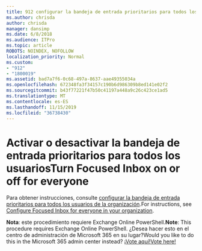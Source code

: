 ```yaml
---
title: 912 configurar la bandeja de entrada prioritarios para todos los usuarios de la organización
ms.author: chrisda
author: chrisda
manager: dansimp
ms.date: 6/8/2018
ms.audience: ITPro
ms.topic: article
ROBOTS: NOINDEX, NOFOLLOW
localization_priority: Normal
ms.custom:
- "912"
- "1800019"
ms.assetid: bad7a7f6-0c68-497a-8637-aae49355034a
ms.openlocfilehash: 672348fa3f34157c190b6d986309b8ed141e02f2
ms.sourcegitcommit: b43f77221f47b50c41197a448a9c26c423ce1ad5
ms.translationtype: MT
ms.contentlocale: es-ES
ms.lasthandoff: 11/15/2019
ms.locfileid: "36738430"
---
```

# <a name="turn-focused-inbox-on-or-off-for-everyone"></a><span data-ttu-id="17a74-102">Activar o desactivar la bandeja de entrada prioritarios para todos los usuarios</span><span class="sxs-lookup"><span data-stu-id="17a74-102">Turn Focused Inbox on or off for everyone</span></span>

<span data-ttu-id="17a74-103">Para obtener instrucciones, consulte [configurar la bandeja de entrada prioritarios para todos los usuarios de la organización](https://docs.microsoft.com/office365/admin/setup/configure-focused-inbox).</span><span class="sxs-lookup"><span data-stu-id="17a74-103">For instructions, see [Configure Focused Inbox for everyone in your organization](https://docs.microsoft.com/office365/admin/setup/configure-focused-inbox).</span></span>

<span data-ttu-id="17a74-104">**Nota**: este procedimiento requiere Exchange Online PowerShell.</span><span class="sxs-lookup"><span data-stu-id="17a74-104">**Note**: This procedure requires Exchange Online PowerShell.</span></span> <span data-ttu-id="17a74-105">¿Desea hacer esto en el centro de administración de Microsoft 365 en su lugar?</span><span class="sxs-lookup"><span data-stu-id="17a74-105">Would you like to do this in the Microsoft 365 admin center instead?</span></span> [<span data-ttu-id="17a74-106">¡Vote aquí!</span><span class="sxs-lookup"><span data-stu-id="17a74-106">Vote here!</span></span>](https://go.microsoft.com/fwlink/p/?linkid=862489)
